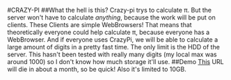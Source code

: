 #CRAZY-PI
##What the hell is this?
Crazy-pi trys to calculate π. But the server won't have to calculate *anything*, because the work will be put on clients. These Clients are simple WebBrowsers! That means that theoretically everyone could help calculate π, because everyone has a WebBrowser. And if everyone uses CrazyPi, we will be able to calculate a large amount of digits in a pretty fast time. The only limit is the HDD of the server. This hasn't been tested with really many digits (my local max was around 1000) so I don't know how much storage it'll use.
##Demo
[This](http://pie.serpens.uberspace.de/) URL will die in about a month, so be quick! Also it's limited to 10GB.